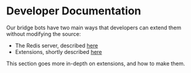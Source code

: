 # Developer Documentation

Our bridge bots have two main ways that developers can extend them without modifying the source:

- The Redis server, described [here](/bridge/redis)
- Extensions, shortly described [here](/bridge/extensions)

This section goes more in-depth on extensions, and how to make them.